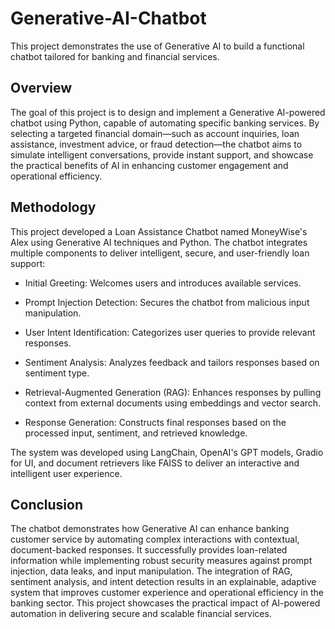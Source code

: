 # Generative-AI-Chatbot
This project demonstrates the use of Generative AI to build a functional chatbot tailored for banking and financial services.

## Overview
The goal of this project is to design and implement a Generative AI-powered chatbot using Python, capable of automating specific banking services. By selecting a targeted financial domain—such as account inquiries, loan assistance, investment advice, or fraud detection—the chatbot aims to simulate intelligent conversations, provide instant support, and showcase the practical benefits of AI in enhancing customer engagement and operational efficiency.

## Methodology
This project developed a Loan Assistance Chatbot named MoneyWise's Alex using Generative AI techniques and Python. The chatbot integrates multiple components to deliver intelligent, secure, and user-friendly loan support:

- Initial Greeting: Welcomes users and introduces available services.

- Prompt Injection Detection: Secures the chatbot from malicious input manipulation.

- User Intent Identification: Categorizes user queries to provide relevant responses.

- Sentiment Analysis: Analyzes feedback and tailors responses based on sentiment type.

- Retrieval-Augmented Generation (RAG): Enhances responses by pulling context from external documents using embeddings and vector search.

- Response Generation: Constructs final responses based on the processed input, sentiment, and retrieved knowledge.

The system was developed using LangChain, OpenAI's GPT models, Gradio for UI, and document retrievers like FAISS to deliver an interactive and intelligent user experience.

## Conclusion
The chatbot demonstrates how Generative AI can enhance banking customer service by automating complex interactions with contextual, document-backed responses. It successfully provides loan-related information while implementing robust security measures against prompt injection, data leaks, and input manipulation. The integration of RAG, sentiment analysis, and intent detection results in an explainable, adaptive system that improves customer experience and operational efficiency in the banking sector. This project showcases the practical impact of AI-powered automation in delivering secure and scalable financial services.
